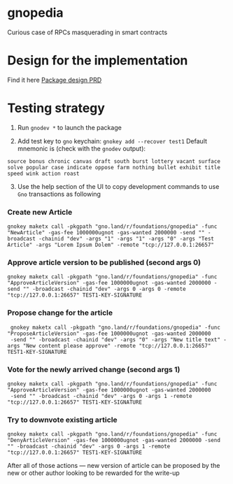 # gnopedia
Curious case of RPCs masquerading in smart contracts

# Design for the implementation 
Find it here [Package design PRD](r/gnopedia/docs/prd.md)

# Testing strategy

1) Run `gnodev *` to launch the package


2) Add test key to `gno` keychain: `gnokey add --recover test1`
Default mnemonic is (check with the `gnodev` output):
```
source bonus chronic canvas draft south burst lottery vacant surface solve popular case indicate oppose farm nothing bullet exhibit title speed wink action roast
```

3) Use the help section of the UI to copy development commands to use `Gno` transactions as following

### Create new Article
```
gnokey maketx call -pkgpath "gno.land/r/foundations/gnopedia" -func "NewArticle" -gas-fee 1000000ugnot -gas-wanted 2000000 -send "" -broadcast -chainid "dev" -args "1" -args "1" -args "0" -args "Test Article" -args "Lorem Ipsum Dolem" -remote "tcp://127.0.0.1:26657" 
```

### Approve article version to be published (second args 0)
```
gnokey maketx call -pkgpath "gno.land/r/foundations/gnopedia" -func "ApproveArticleVersion" -gas-fee 1000000ugnot -gas-wanted 2000000 -send "" -broadcast -chainid "dev" -args 0 -args 0 -remote "tcp://127.0.0.1:26657" TEST1-KEY-SIGNATURE
```

### Propose change for the article
```
 gnokey maketx call -pkgpath "gno.land/r/foundations/gnopedia" -func "ProposeArticleVersion" -gas-fee 1000000ugnot -gas-wanted 2000000
 -send "" -broadcast -chainid "dev" -args "0" -args "New title text" -args "New content please approve" -remote "tcp://127.0.0.1:26657" TEST1-KEY-SIGNATURE
```

### Vote for the newly arrived change (second args 1)
```
gnokey maketx call -pkgpath "gno.land/r/foundations/gnopedia" -func "ApproveArticleVersion" -gas-fee 1000000ugnot -gas-wanted 2000000
 -send "" -broadcast -chainid "dev" -args 0 -args 1 -remote "tcp://127.0.0.1:26657" TEST1-KEY-SIGNATURE
```

### Try to downvote existing article
```
gnokey maketx call -pkgpath "gno.land/r/foundations/gnopedia" -func "DenyArticleVersion" -gas-fee 1000000ugnot -gas-wanted 2000000 -send "" -broadcast -chainid "dev" -args 0 -args 1 -remote "tcp://127.0.0.1:26657" TEST1-KEY-SIGNATURE 
```

After all of those actions — new version of article can be proposed by the new or other 
author looking to be rewarded for the write-up
